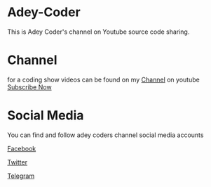 # Adey-Coder

This is Adey Coder's channel on Youtube source code sharing.

# Channel

for a coding show videos can be found on my [Channel](https://www.youtube.com/channel/UCMLW2jB9h4aewOPJnESD9pw) on youtube
[Subscribe Now](https://youtube.com/channel/UCMLW2jB9h4aewOPJnESD9pw?sub_confirmation=1)

# Social Media

You can find and follow adey coders channel social media accounts

[Facebook](https://fb.me/adeycoder)

[Twitter](https://twitter.com/adey_coder)

[Telegram](https://t.me/adeycoder)
